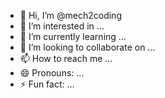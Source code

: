 - 👋 Hi, I’m @mech2coding
- 👀 I’m interested in ...
- 🌱 I’m currently learning ...
- 💞️ I’m looking to collaborate on ...
- 📫 How to reach me ...
- 😄 Pronouns: ...
- ⚡ Fun fact: ...

<!---
mech2coding/mech2coding is a ✨ special ✨ repository because its `README.md` (this file) appears on your GitHub profile.
You can click the Preview link to take a look at your changes.
--->
